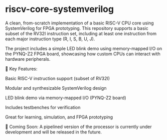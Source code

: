 # riscv-core-systemverilog
A clean, from-scratch implementation of a basic RISC-V CPU core using SystemVerilog for FPGA prototyping.
This repository supports a basic subset of the RV32I instruction set, including at least one instruction from each major instruction type (R, I, S, B, U, J).

The project includes a simple LED blink demo using memory-mapped I/O on the PYNQ-Z2 FPGA board, showcasing how custom CPUs can interact with hardware peripherals.

🔧 Key Features:

Basic RISC-V instruction support (subset of RV32I)

Modular and synthesizable SystemVerilog design

LED blink demo via memory-mapped I/O (PYNQ-Z2 board)

Includes testbenches for verification

Great for learning, simulation, and FPGA prototyping

📌 Coming Soon:
A pipelined version of the processor is currently under development and will be released in the future.
